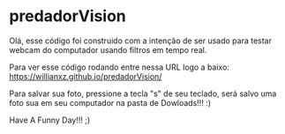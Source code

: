 # predadorVision

Olá, esse código foi construido com a intenção de ser usado para testar webcam do computador usando filtros em tempo real.

Para ver esse código rodando entre nessa URL logo a baixo:
https://willianxz.github.io/predadorVision/

Para salvar sua foto, pressione a tecla "s" de seu teclado, será salvo uma foto sua em seu computador na pasta de Dowloads!!! :)

Have A Funny Day!!! ;)